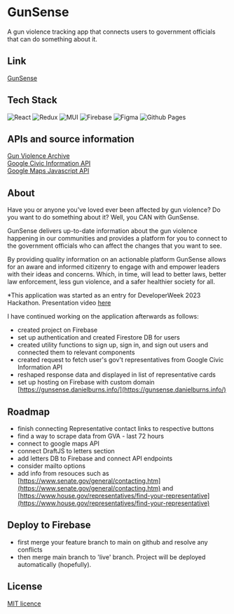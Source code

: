 # GunSense

A gun violence tracking app that connects users to government officials that can do something about it.

## Link

[GunSense](https://gunsense.danielburns.info/)

## Tech Stack

![React](https://img.shields.io/badge/React-20232A?style=for-the-badge&logo=react&logoColor=61DAFB)
![Redux](https://img.shields.io/badge/redux-%23593d88.svg?style=for-the-badge&logo=redux&logoColor=white)
![MUI](https://img.shields.io/badge/MUI-%230081CB.svg?style=for-the-badge&logo=mui&logoColor=white)
![Firebase](https://img.shields.io/badge/Firebase-039BE5?style=for-the-badge&logo=Firebase&logoColor=white)
![Figma](https://img.shields.io/badge/figma-%23F24E1E.svg?style=for-the-badge&logo=figma&logoColor=white)
![Github Pages](https://img.shields.io/badge/github%20pages-121013?style=for-the-badge&logo=github&logoColor=white)

## APIs and source information

[Gun Violence Archive](https://www.gunviolencearchive.org)  
[Google Civic Information API](https://developers.google.com/civic-information)  
[Google Maps Javascript API](https://developers.google.com/maps/documentation/javascript)

## About

Have you or anyone you’ve loved ever been affected by gun violence? Do
you want to do something about it? Well, you CAN with GunSense.

GunSense delivers up-to-date information about the gun violence
happening in our communities and provides a platform for you to connect
to the government officials who can affect the changes that you want to
see.

By providing quality information on an actionable platform GunSense
allows for an aware and informed citizenry to engage with and empower
leaders with their ideas and concerns. Which, in time, will lead to
better laws, better law enforcement, less gun violence, and a safer
healthier society for all.

\*This application was started as an entry for DeveloperWeek 2023 Hackathon. Presentation video [here](https://www.youtube.com/watch?v=kO4aICMYYWs)

I have continued working on the application afterwards as follows:

- created project on Firebase
- set up authentication and created Firestore DB for users
- created utility functions to sign up, sign in, and sign out users and connected them to relevant components
- created request to fetch user's gov't representatives from Google Civic Information API
- reshaped response data and displayed in list of representative cards
- set up hosting on Firebase with custom domain [https://gunsense.danielburns.info/](https://gunsense.danielburns.info/)

## Roadmap

- finish connecting Representative contact links to respective buttons
- find a way to scrape data from GVA - last 72 hours
- connect to google maps API
- connect DraftJS to letters section
- add letters DB to Firebase and connect API endpoints
- consider mailto options
- add info from resouces such as [https://www.senate.gov/general/contacting.htm](https://www.senate.gov/general/contacting.htm) and [https://www.house.gov/representatives/find-your-representative](https://www.house.gov/representatives/find-your-representative)

## Deploy to Firebase

- first merge your feature branch to main on github and resolve any conflicts
- then merge main branch to 'live' branch. Project will be deployed automatically (hopefully).

## License

[MIT licence](https://choosealicense.com/licenses/mit/)
